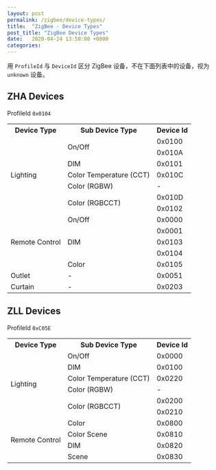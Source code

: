 ```yaml
---
layout: post
permalink: /zigbee/device-types/
title:  "ZigBee - Device Types"
post_title: "ZigBee Device Types"
date:   2020-04-24 13:58:00 +0800
categories: 
---
```


用 `ProfileId` 与 `DeviceId` 区分 ZigBee 设备，不在下面列表中的设备，视为 `unknown` 设备。

## ZHA Devices 

ProfileId `0x0104`

<table>
	<tr>
		<th>Device Type</th>
		<th>Sub Device Type</th>
		<th>Device Id</th>
	</tr>
	<tr>
		<td rowspan="7">Lighting</td>
		<td rowspan="2">On/Off</td>
		<td>0x0100</td>
	</tr>
	<tr>
		<td>0x010A</td>
	</tr>
	<tr>
		<td>DIM</td>
		<td>0x0101</td>
	</tr>
	<tr>
		<td>Color Temperature (CCT)</td>
		<td>0x010C</td>
	</tr>
	<tr>
		<td>Color (RGBW)</td>
		<td>-</td>
	</tr>
	<tr>
		<td rowspan="2">Color (RGBCCT)</td>
		<td>0x010D</td>
	</tr>
	<tr>
		<td>0x0102</td>
	</tr>
	<tr>
		<td rowspan="5">Remote Control</td>
		<td>On/Off</td>
		<td>0x0000</td>
	</tr>
	<tr>
		<td rowspan="3">DIM</td>
		<td>0x0001</td>
	</tr>
	<tr>
		<td>0x0103</td>
	</tr>
	<tr>
		<td>0x0104</td>
	</tr>
	<tr>
		<td>Color</td>
		<td>0x0105</td>
	</tr>
	<tr>
		<td>Outlet</td>
		<td>-</td>
		<td>0x0051</td>
	</tr>
	<tr>
		<td>Curtain</td>
		<td>-</td>
		<td>0x0203</td>
	</tr>
</table>

## ZLL Devices 

ProfileId `0xC05E`

<table>
	<tr>
		<th>Device Type</th>
		<th>Sub Device Type</th>
		<th>Device Id</th>
	</tr>
	<tr>
		<td rowspan="6">Lighting</td>
		<td>On/Off</td>
		<td>0x0000</td>
	</tr>
	<tr>
		<td>DIM</td>
		<td>0x0100</td>
	</tr>
	<tr>
		<td>Color Temperature (CCT)</td>
		<td>0x0220</td>
	</tr>
	<tr>
		<td>Color (RGBW)</td>
		<td>-</td>
	</tr>
	<tr>
		<td rowspan="2">Color (RGBCCT)</td>
		<td>0x0200</td>
	</tr>
	<tr>
		<td>0x0210</td>
	</tr>
	<tr>
		<td rowspan="4">Remote Control</td>
		<td>Color</td>
		<td>0x0800</td>
	</tr>
	<tr>
		<td>Color Scene</td>
		<td>0x0810</td>
	</tr>
	<tr>
		<td>DIM</td>
		<td>0x0820</td>
	</tr>
	<tr>
		<td>Scene</td>
		<td>0x0830</td>
	</tr>	
</table>
